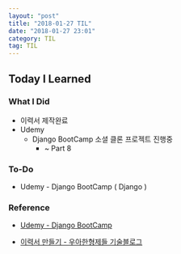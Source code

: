 ```yaml
---
layout: "post"
title: "2018-01-27 TIL"
date: "2018-01-27 23:01"
category: TIL
tag: TIL
---
```


## Today I Learned

### What I Did

- 이력서 제작완료
- Udemy
  - Django BootCamp 소셜 클론 프로젝트 진행중
    - ~ Part 8


### To-Do

* Udemy - Django BootCamp ( Django )


### Reference
* [Udemy - Django BootCamp](https://www.udemy.com/python-and-django-full-stack-web-developer-bootcamp/)

* [이력서 만들기 - 우아한형제들 기술블로그 ](http://woowabros.github.io/experience/2017/07/17/resume.html)
